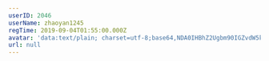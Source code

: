 ```yaml
---
userID: 2046
userName: zhaoyan1245
regTime: 2019-09-04T01:55:00.000Z
avatar: 'data:text/plain; charset=utf-8;base64,NDA0IHBhZ2Ugbm90IGZvdW5kCg=='
url: null
---
```



